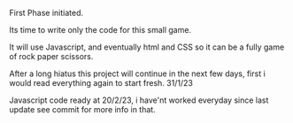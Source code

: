 First Phase initiated.

Its time to write only the code for this small game. 

It will use Javascript, and eventually html and CSS so it can be a fully game of rock paper scissors.

After a long hiatus this project will continue in the next few days, first i would read everything again to start fresh. 31/1/23

Javascript code ready at 20/2/23, i have'nt worked everyday since last update see commit for more info in that.
